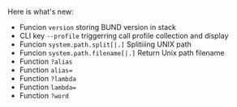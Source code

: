 Here is what's new:
* Funcion ```version``` storing BUND version in stack
* CLI key ```--profile``` triggerring call profile collection and display
* Funcion ```system.path.split[|.]``` Splitiiing UNIX path
* Funcion ```system.path.filename[|.]``` Return Unix path filename
* Function ```?alias```
* Function ```alias=```
* Function ```?lambda```
* Function ```lambda=```
* Function ```?word```
